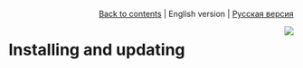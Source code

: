 <p align="right"><a href="README.md">Back to contents</a> | English version | <a href="../ru/installing.md">Русская версия</a></p>

<img src="https://cloud.githubusercontent.com/assets/7034281/17823638/3327fc26-6666-11e6-8303-4b6411882ab1.png" align="right"/>

# Installing and updating
